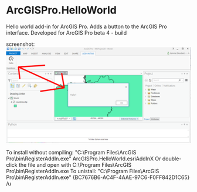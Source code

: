 ArcGISPro.HelloWorld
====================

Hello world add-in for ArcGIS Pro. Adds a button to the ArcGIS Pro interface.
Developed for ArcGIS Pro beta 4 - build 

screenshot:
![screenshot](/Images/screenshot.png)

To install without compiling:
"C:\Program Files\ArcGIS Pro\bin\RegisterAddIn.exe" ArcGISPro.HelloWorld.esriAddInX
Or double-click the file and open with C:\Program Files\ArcGIS Pro\bin\RegisterAddIn.exe
To unistall:
"C:\Program Files\ArcGIS Pro\bin\RegisterAddIn.exe" {BC7676B6-AC4F-4AAE-97C6-F0FF842D1C65} /u



